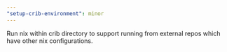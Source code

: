 ```yaml
---
"setup-crib-environment": minor
---
```


Run nix within crib directory to support running from external repos which have
other nix configurations.

